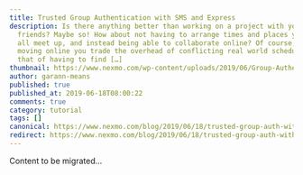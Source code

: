 ```yaml
---
title: Trusted Group Authentication with SMS and Express
description: Is there anything better than working on a project with your
  friends? Maybe so! How about not having to arrange times and places you can
  all meet up, and instead being able to collaborate online? Of course, in
  moving online you trade the overhead of conflicting real world schedules for
  that of having to find […]
thumbnail: https://www.nexmo.com/wp-content/uploads/2019/06/Group-Authentication_1200x675-1.jpg
author: garann-means
published: true
published_at: 2019-06-18T08:00:22
comments: true
category: tutorial
tags: []
canonical: https://www.nexmo.com/blog/2019/06/18/trusted-group-auth-with-sms-and-express-dr
redirect: https://www.nexmo.com/blog/2019/06/18/trusted-group-auth-with-sms-and-express-dr
---
```

Content to be migrated...
